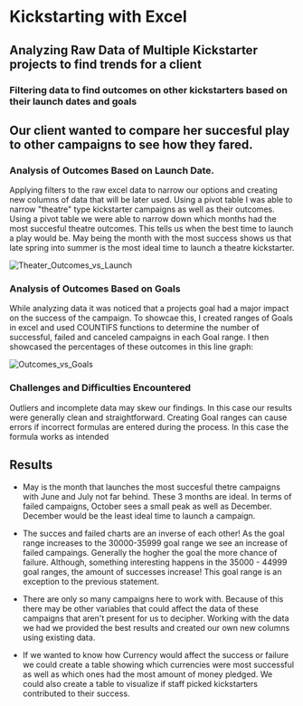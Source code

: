 # Kickstarting with Excel

## Analyzing Raw Data of Multiple Kickstarter projects to find trends for a client

### Filtering data to find outcomes on other kickstarters based on their launch dates and goals

## Our client wanted to compare her succesful play to other campaigns to see how they fared. 

### Analysis of Outcomes Based on Launch Date.
Applying filters to the raw excel data to narrow our options and creating new columns of data that will be later used. Using a pivot table I was able to narrow "theatre" type kickstarter campaigns as well as their outcomes. Using a pivot table we were able to narrow down which months had the most succesful theatre outcomes. This tells us when the best time to launch a play would be. May being the month with the most success shows us that late spring into summer is the most ideal time to launch a theatre kickstarter.

![Theater_Outcomes_vs_Launch](https://user-images.githubusercontent.com/18335464/206360920-ef2af1c1-8cdf-4c83-a1fd-fc762a088d66.png)


### Analysis of Outcomes Based on Goals
While analyzing data it was noticed that a projects goal had a major impact on the success of the campaign. To showcae this, I created ranges of Goals in excel and used COUNTIFS functions to determine the number of successful, failed and canceled campaigns in each Goal range. I then showcased the percentages of these outcomes in this line graph:

![Outcomes_vs_Goals](https://user-images.githubusercontent.com/18335464/206361488-f093ddac-b4fd-4e3d-984c-a746cbd9313b.png)


### Challenges and Difficulties Encountered
Outliers and incomplete data may skew our findings. In this case our results were generally clean and straightforward. Creating Goal ranges can cause errors if incorrect formulas are entered during the process. In this case the formula works as intended

## Results
- May is the month that launches the most succesful thetre campaigns with June and July not far behind. These 3 months are ideal. In terms of failed campaigns, October sees a small peak as well as December. December would be the least ideal time to launch a campaign.

- The succes and failed charts are an inverse of each other! As the goal range increases to the 30000-35999 goal range we see an increase of failed campaings. Generally the hogher the goal the more chance of failure. Although, something interesting happens in the 35000 - 44999 goal ranges, the amount of successes increase! This goal range is an exception to the previous statement.

- There are only so many campaigns here to work with. Because of this there may be other variables that could affect the data of these campaigns that aren't present for us to decipher. Working with the data we had we provided the best results and created our own new columns using existing data.

- If we wanted to know how Currency would affect the success or failure we could create a table showing which currencies were most successful as well as which ones had the most amount of money pledged. We could also create a table to visualize if staff picked kickstarters contributed to their success.
